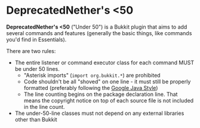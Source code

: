 DeprecatedNether's <50
=====================

**DeprecatedNether's <50** ("Under 50") is a Bukkit plugin that aims to add several commands and features (generally the basic things, like commands you'd find in Essentials).

There are two rules:
* The entire listener or command executor class for each command MUST be under 50 lines.
  * "Asterisk imports" (`import org.bukkit.*`) are prohibited
  * Code shouldn't be all "shoved" on one line - it must still be properly formatted (preferably following the [Google Java Style](https://google-styleguide.googlecode.com/svn/trunk/javaguide.html#s4.4-column-limit))
  * The line counting begins on the package declaration line. That means the copyright notice on top of each source file is not included in the line count.
* The under-50-line classes must not depend on any external libraries other than Bukkit
